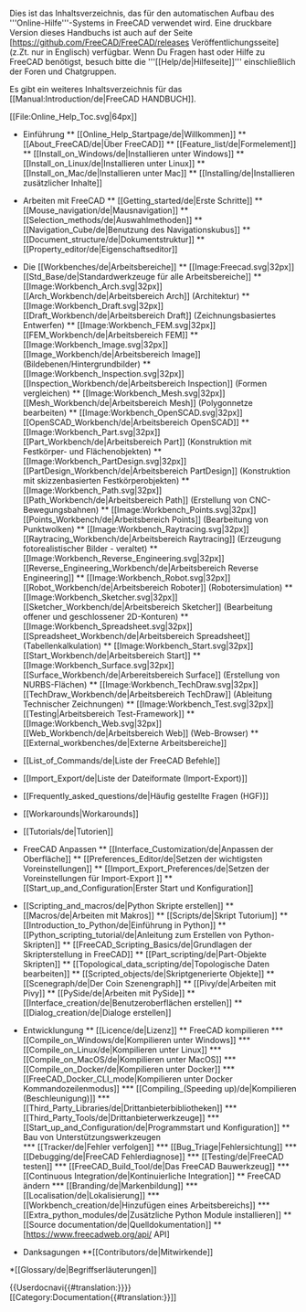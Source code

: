 <languages/>

Dies ist das Inhaltsverzeichnis, das für den automatischen Aufbau des '''Online-Hilfe'''-Systems in FreeCAD verwendet wird. Eine druckbare Version dieses Handbuchs ist auch auf der Seite [https://github.com/FreeCAD/FreeCAD/releases Veröffentlichungsseite] (z.Zt. nur in Englisch) verfügbar. Wenn Du Fragen hast oder Hilfe zu FreeCAD benötigst, besuch bitte die '''[[Help/de|Hilfeseite]]''' einschließlich der Foren und Chatgruppen. 

Es gibt ein weiteres Inhaltsverzeichnis für das [[Manual:Introduction/de|FreeCAD HANDBUCH]].

[[File:Online_Help_Toc.svg|64px]]

* Einführung
** [[Online_Help_Startpage/de|Willkommen]]
** [[About_FreeCAD/de|Über FreeCAD]]
** [[Feature_list/de|Formelement]]
** [[Install_on_Windows/de|Installieren unter Windows]]
** [[Install_on_Linux/de|Installieren unter Linux]]
** [[Install_on_Mac/de|Installieren unter Mac]]
** [[Installing/de|Installieren zusätzlicher Inhalte]]

* Arbeiten mit FreeCAD
** [[Getting_started/de|Erste Schritte]]
** [[Mouse_navigation/de|Mausnavigation]]
** [[Selection_methods/de|Auswahlmethoden]]
** [[Navigation_Cube/de|Benutzung des Navigationskubus]]
** [[Document_structure/de|Dokumentstruktur]]
** [[Property_editor/de|Eigenschaftseditor]]

* Die [[Workbenches/de|Arbeitsbereiche]]
** [[Image:Freecad.svg|32px]] [[Std_Base/de|Standardwerkzeuge für alle Arbeitsbereiche]]
** [[Image:Workbench_Arch.svg|32px]][[Arch_Workbench/de|Arbeitsbereich Arch]] (Architektur)
** [[Image:Workbench_Draft.svg|32px]][[Draft_Workbench/de|Arbeitsbereich Draft]] (Zeichnungsbasiertes Entwerfen)
** [[Image:Workbench_FEM.svg|32px]][[FEM_Workbench/de|Arbeitsbereich FEM]] 
** [[Image:Workbench_Image.svg|32px]][[Image_Workbench/de|Arbeitsbereich Image]] (Bildebenen/Hintergrundbilder)
** [[Image:Workbench_Inspection.svg|32px]][[Inspection_Workbench/de|Arbeitsbereich Inspection]] (Formen vergleichen)
** [[Image:Workbench_Mesh.svg|32px]][[Mesh_Workbench/de|Arbeitsbereich Mesh]] (Polygonnetze bearbeiten)
** [[Image:Workbench_OpenSCAD.svg|32px]][[OpenSCAD_Workbench/de|Arbeitsbereich OpenSCAD]] 
** [[Image:Workbench_Part.svg|32px]][[Part_Workbench/de|Arbeitsbereich Part]] (Konstruktion mit Festkörper- und Flächenobjekten)
** [[Image:Workbench_PartDesign.svg|32px]][[PartDesign_Workbench/de|Arbeitsbereich PartDesign]] (Konstruktion mit skizzenbasierten Festkörperobjekten)
** [[Image:Workbench_Path.svg|32px]][[Path_Workbench/de|Arbeitsbereich Path]] (Erstellung von CNC-Bewegungsbahnen)
** [[Image:Workbench_Points.svg|32px]][[Points_Workbench/de|Arbeitsbereich Points]] (Bearbeitung von Punktwolken)
** [[Image:Workbench_Raytracing.svg|32px]][[Raytracing_Workbench/de|Arbeitsbereich Raytracing]] (Erzeugung fotorealistischer Bilder - veraltet)
** [[Image:Workbench_Reverse_Engineering.svg|32px]][[Reverse_Engineering_Workbench/de|Arbeitsbereich Reverse Engineering]]
** [[Image:Workbench_Robot.svg|32px]][[Robot_Workbench/de|Arbeitsbereich Roboter]] (Robotersimulation)
** [[Image:Workbench_Sketcher.svg|32px]][[Sketcher_Workbench/de|Arbeitsbereich Sketcher]] (Bearbeitung offener und geschlossener 2D-Konturen)
** [[Image:Workbench_Spreadsheet.svg|32px]][[Spreadsheet_Workbench/de|Arbeitsbereich Spreadsheet]] (Tabellenkalkulation)
** [[Image:Workbench_Start.svg|32px]][[Start_Workbench/de|Arbeitsbereich Start]] 
** [[Image:Workbench_Surface.svg|32px]][[Surface_Workbench/de|Arbereitsbereich Surface]] (Erstellung von NURBS-Flächen)
** [[Image:Workbench_TechDraw.svg|32px]][[TechDraw_Workbench/de|Arbeitsbereich TechDraw]] (Ableitung Technischer Zeichnungen)
** [[Image:Workbench_Test.svg|32px]] [[Testing|Arbeitsbereich Test-Framework]]
** [[Image:Workbench_Web.svg|32px]][[Web_Workbench/de|Arbeitsbereich Web]] (Web-Browser)
** [[External_workbenches/de|Externe Arbeitsbereiche]]

* [[List_of_Commands/de|Liste der FreeCAD Befehle]]

* [[Import_Export/de|Liste der Dateiformate (Import-Export)]]

* [[Frequently_asked_questions/de|Häufig gestellte Fragen (HGF)]]

* [[Workarounds|Workarounds]]

* [[Tutorials/de|Tutorien]]

* FreeCAD Anpassen
** [[Interface_Customization/de|Anpassen der Oberfläche]]
** [[Preferences_Editor/de|Setzen der wichtigsten Voreinstellungen]]
** [[Import_Export_Preferences/de|Setzen der Voreinstellungen für Import-Export ]]
** [[Start_up_and_Configuration|Erster Start und Konfiguration]]

* [[Scripting_and_macros/de|Python Skripte erstellen]]
** [[Macros/de|Arbeiten mit Makros]]
** [[Scripts/de|Skript Tutorium]]
** [[Introduction_to_Python/de|Einführung in Python]]
** [[Python_scripting_tutorial/de|Anleitung zum Erstellen von Python-Skripten]]
** [[FreeCAD_Scripting_Basics/de|Grundlagen der Skripterstellung in FreeCAD]]
** [[Part_scripting/de|Part-Objekte Skripten]]
** [[Topological_data_scripting/de|Topologische Daten bearbeiten]]
** [[Scripted_objects/de|Skriptgenerierte Objekte]]
** [[Scenegraph/de|Der Coin Szenengraph]]
** [[Pivy/de|Arbeiten mit Pivy]]
** [[PySide/de|Arbeiten mit PySide]]
** [[Interface_creation/de|Benutzeroberflächen erstellen]]
** [[Dialog_creation/de|Dialoge erstellen]]

* Entwicklungung
** [[Licence/de|Lizenz]]
** FreeCAD kompilieren
*** [[Compile_on_Windows/de|Kompilieren unter Windows]]
*** [[Compile_on_Linux/de|Kompilieren unter Linux]]
*** [[Compile_on_MacOS/de|Kompilieren unter MacOS]]
*** [[Compile_on_Docker/de|Kompilieren unter Docker]]
*** [[FreeCAD_Docker_CLI_mode|Kompilieren unter Docker Kommandozeilenmodus]]
*** [[Compiling_(Speeding up)/de|Kompilieren (Beschleunigung)]]
*** [[Third_Party_Libraries/de|Drittanbieterbibliotheken]]
*** [[Third_Party_Tools/de|Drittanbieterwerkzeuge]]
*** [[Start_up_and_Configuration/de|Programmstart und Konfiguration]]
** Bau von Unterstützungswerkzeugen  
*** [[Tracker/de|Fehler verfolgen]]
*** [[Bug_Triage|Fehlersichtung]]
*** [[Debugging/de|FreeCAD Fehlerdiagnose]]
*** [[Testing/de|FreeCAD testen]]
*** [[FreeCAD_Build_Tool/de|Das FreeCAD Bauwerkzeug]]
*** [[Continuous Integration/de|Kontinuierliche Integration]]
** FreeCAD ändern
*** [[Branding/de|Markenbildung]] 
*** [[Localisation/de|Lokalisierung]]
*** [[Workbench_creation/de|Hinzufügen eines Arbeitsbereichs]]
*** [[Extra_python_modules/de|Zusätzliche Python Module installieren]]
** [[Source documentation/de|Quelldokumentation]]
** [https://www.freecadweb.org/api/ API]

* Danksagungen
**[[Contributors/de|Mitwirkende]]

*[[Glossary/de|Begriffserläuterungen]]


{{Userdocnavi{{#translation:}}}}
[[Category:Documentation{{#translation:}}]]
